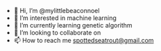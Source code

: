 - 👋 Hi, I’m @mylittlebeaconnoel
- 👀 I’m interested in machine learning
- 🌱 I’m currently learning genetic algorithm
- 💞️ I’m looking to collaborate on 
- 📫 How to reach me spottedseatrout@gmail.com

<!---
mylittlebeaconnoel/mylittlebeaconnoel is a ✨ special ✨ repository because its `README.md` (this file) appears on your GitHub profile.
You can click the Preview link to take a look at your changes.
--->
